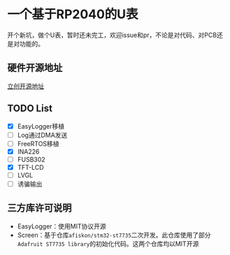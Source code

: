 # 一个基于RP2040的U表

开个新坑，做个U表，暂时还未完工，欢迎issue和pr，不论是对代码、对PCB还是对功能的。

## 硬件开源地址

[立创开源地址](https://oshwhub.com/baobaoa/usb-c-pd-power-monitor)

## TODO List

- [x] EasyLogger移植
- [ ] Log通过DMA发送
- [ ] FreeRTOS移植
- [x] INA226
- [ ] FUSB302
- [x] TFT-LCD
- [ ] LVGL
- [ ] 诱骗输出

## 三方库许可说明

* EasyLogger：使用MIT协议开源
* Screen：基于仓库`afiskon/stm32-st7735`二次开发。此仓库使用了部分`Adafruit ST7735 library`的初始化代码。这两个仓库均以MIT开源



